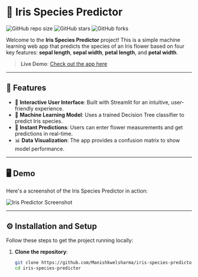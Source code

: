 # 🌸 Iris Species Predictor

![GitHub repo size](https://img.shields.io/github/repo-size/username/iris-species-predictor)
![GitHub stars](https://img.shields.io/github/stars/username/iris-species-predictor?style=social)
![GitHub forks](https://img.shields.io/github/forks/username/iris-species-predictor?style=social)

Welcome to the **Iris Species Predictor** project! This is a simple machine learning web app that predicts the species of an Iris flower based on four key features: **sepal length**, **sepal width**, **petal length**, and **petal width**.

> **Live Demo**: [Check out the app here](http://192.168.1.36:8501)

---

## 🌟 Features

- 🎨 **Interactive User Interface**: Built with Streamlit for an intuitive, user-friendly experience.
- 🧠 **Machine Learning Model**: Uses a trained Decision Tree classifier to predict Iris species.
- 🚀 **Instant Predictions**: Users can enter flower measurements and get predictions in real-time.
- 📊 **Data Visualization**: The app provides a confusion matrix to show model performance.

---

## 🖥️ Demo

Here's a screenshot of the Iris Species Predictor in action:

![Iris Predictor Screenshot](https://your-image-link)

---

## ⚙️ Installation and Setup

Follow these steps to get the project running locally:

1. **Clone the repository**:

   ```bash
   git clone https://github.com/Manishkwelsharma/iris-species-predictor.git
   cd iris-species-predictor
